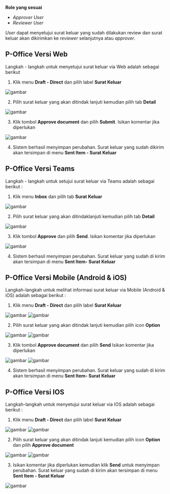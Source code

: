 **Role yang sesuai**

- *Approver User*
- *Reviewer User*

*User* dapat menyetujui surat keluar yang sudah dilakukan review dan surat keluar akan dikirimkan ke *reviewer* selanjutnya atau *approver*. 

## **P-Office Versi Web**

Langkah - langkah untuk menyetujui surat keluar via Web adalah sebagai berikut

1. Klik menu **Draft - Direct** dan pilih label **Surat Keluar**

![gambar](SuratKeluar/SK_Web/02SK35.png)

2. Pilih surat keluar yang akan ditindak lanjuti kemudian pilih tab **Detail**

![gambar](SuratKeluar/SK_Web/02SK36.png)

3. Klik tombol **Approve document** dan pilih **Submit**. Isikan komentar jika diperlukan

![gambar](SuratKeluar/SK_Web/02SK37.png)

4. Sistem berhasil menyimpan perubahan. Surat keluar yang sudah dikirim akan tersimpan di menu **Sent Item - Surat Keluar**

## **P-Office Versi Teams**

Langkah - langkah untuk setujui surat keluar via Teams adalah sebagai berikut :

1. Klik menu **Inbox** dan pilih tab **Surat Keluar**
 
![gambar](SuratKeluar/SK_Teams/SK37.png)

2. Pilih surat keluar yang akan ditindaklanjuti kemudian pilih tab **Detail**
 
![gambar](SuratKeluar/SK_Teams/SK38.png)

3. Klik tombol **Approve** dan pilih **Send**. Isikan komentar jika diperlukan
 
![gambar](SuratKeluar/SK_Teams/SK39.png)

4. Sistem berhasil menyimpan perubahan. Surat keluar yang sudah di kirim akan tersimpan di menu **Sent Item- Surat Keluar**

## **P-Office Versi Mobile (Android & iOS)**

Langkah-langkah untuk melihat informasi surat keluar via Mobile (Android & iOS) adalah sebagai berikut :

1. Klik menu **Draft - Direct** dan pilih label **Surat Keluar**

![gambar](SuratKeluar/SK_Android/SetujuSK/02A01.png) ![gambar](SuratKeluar/SK_Android/SetujuSK/02A02.png)

2. Pilih surat keluar yang akan ditindak lanjuti kemudian pilih icon **Option**

![gambar](SuratKeluar/SK_Android/SetujuSK/02A03.png) ![gambar](SuratKeluar/SK_Android/SetujuSK/02A04.png)

3. Klik tombol **Approve document** dan pilih **Send** Isikan komentar jika diperlukan

![gambar](SuratKeluar/SK_Android/SetujuSK/02A05.png) 
![gambar](SuratKeluar/SK_Android/SetujuSK/02A06.png)

4. Sistem berhasil menyimpan perubahan. Surat keluar yang sudah di kirim akan tersimpan di menu **Sent Item- Surat Keluar**

## **P-Office Versi IOS**

Langkah-langkah untuk menyetujui surat keluar via IOS adalah sebagai berikut :

1.	Klik menu **Draft - Direct** dan pilih label **Surat Keluar**

![gambar](SuratKeluar/SK_Android/SetujuSK/02A01.png) ![gambar](SuratKeluar/SK_Android/SetujuSK/02A02.png)

2.	Pilih surat keluar yang akan ditindak lanjuti kemudian pilih icon **Option** dan pilih **Approve document**

![gambar](SuratKeluar/SK_Android/SetujuSK/02A04.png)
![gambar](SuratKeluar/SK_Android/SetujuSK/02A05.png) 

3.	Isikan komentar jika diperlukan kemudian klik **Send** untuk menyimpan perubahan. Surat keluar yang sudah di kirim akan tersimpan di menu **Sent Item - Surat Keluar**

![gambar](SuratKeluar/SK_Android/SetujuSK/02A06.png)
